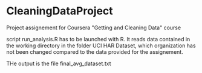 # CleaningDataProject
Project assignement for Coursera "Getting and Cleaning Data" course

script run\_analysis.R has to be launched with R. It reads data contained in the working directory in the folder UCI HAR Dataset, which organization has not been changed compared to the data provided for the assignement.

THe output is the file final\_avg\_dataset.txt
